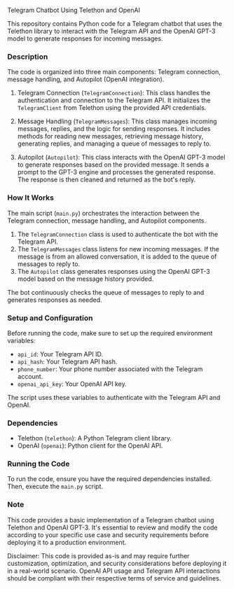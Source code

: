 Telegram Chatbot Using Telethon and OpenAI

This repository contains Python code for a Telegram chatbot that uses the Telethon library to interact with the Telegram API and the OpenAI GPT-3 model to generate responses for incoming messages.

### Description

The code is organized into three main components: Telegram connection, message handling, and Autopilot (OpenAI integration).

1.  Telegram Connection (`TelegramConnection`): This class handles the authentication and connection to the Telegram API. It initializes the `TelegramClient` from Telethon using the provided API credentials.

2.  Message Handling (`TelegramMessages`): This class manages incoming messages, replies, and the logic for sending responses. It includes methods for reading new messages, retrieving message history, generating replies, and managing a queue of messages to reply to.

3.  Autopilot (`Autopilot`): This class interacts with the OpenAI GPT-3 model to generate responses based on the provided message. It sends a prompt to the GPT-3 engine and processes the generated response. The response is then cleaned and returned as the bot's reply.

### How It Works

The main script (`main.py`) orchestrates the interaction between the Telegram connection, message handling, and Autopilot components.

1.  The `TelegramConnection` class is used to authenticate the bot with the Telegram API.
2.  The `TelegramMessages` class listens for new incoming messages. If the message is from an allowed conversation, it is added to the queue of messages to reply to.
3.  The `Autopilot` class generates responses using the OpenAI GPT-3 model based on the message history provided.

The bot continuously checks the queue of messages to reply to and generates responses as needed.

### Setup and Configuration

Before running the code, make sure to set up the required environment variables:

-   `api_id`: Your Telegram API ID.
-   `api_hash`: Your Telegram API hash.
-   `phone_number`: Your phone number associated with the Telegram account.
-   `openai_api_key`: Your OpenAI API key.

The script uses these variables to authenticate with the Telegram API and OpenAI.

### Dependencies

-   Telethon (`telethon`): A Python Telegram client library.
-   OpenAI (`openai`): Python client for the OpenAI API.

### Running the Code

To run the code, ensure you have the required dependencies installed. Then, execute the `main.py` script.

### Note

This code provides a basic implementation of a Telegram chatbot using Telethon and OpenAI GPT-3. It's essential to review and modify the code according to your specific use case and security requirements before deploying it to a production environment.

Disclaimer: This code is provided as-is and may require further customization, optimization, and security considerations before deploying it in a real-world scenario. OpenAI API usage and Telegram API interactions should be compliant with their respective terms of service and guidelines.
